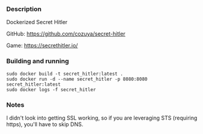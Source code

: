 ### Description
Dockerized Secret Hitler

GitHub: https://github.com/cozuya/secret-hitler

Game: https://secrethitler.io/

### Building and running

```console
sudo docker build -t secret_hitler:latest .
sudo docker run -d --name secret_hitler -p 8080:8080 secret_hitler:latest
sudo docker logs -f secret_hitler
```

### Notes
I didn't look into getting SSL working, so if you are leveraging STS (requiring https), you'll have to skip DNS.
